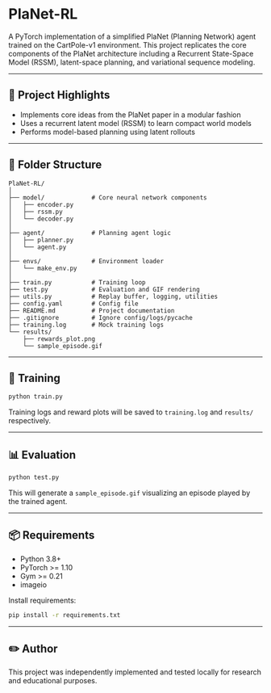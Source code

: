 # PlaNet-RL

A PyTorch implementation of a simplified PlaNet (Planning Network) agent trained on the CartPole-v1 environment. This project replicates the core components of the PlaNet architecture including a Recurrent State-Space Model (RSSM), latent-space planning, and variational sequence modeling.

---

## 🧠 Project Highlights

- Implements core ideas from the PlaNet paper in a modular fashion
- Uses a recurrent latent model (RSSM) to learn compact world models
- Performs model-based planning using latent rollouts

---

## 📁 Folder Structure

```
PlaNet-RL/
│
├── model/             # Core neural network components
│   ├── encoder.py
│   ├── rssm.py
│   └── decoder.py
│
├── agent/             # Planning agent logic
│   ├── planner.py
│   └── agent.py
│
├── envs/              # Environment loader
│   └── make_env.py
│
├── train.py           # Training loop
├── test.py            # Evaluation and GIF rendering
├── utils.py           # Replay buffer, logging, utilities
├── config.yaml        # Config file
├── README.md          # Project documentation
├── .gitignore         # Ignore config/logs/pycache
├── training.log       # Mock training logs
└── results/
    ├── rewards_plot.png
    └── sample_episode.gif
```

---

## 🚀 Training

```bash
python train.py
```

Training logs and reward plots will be saved to `training.log` and `results/` respectively.

---

## 📊 Evaluation

```bash
python test.py
```

This will generate a `sample_episode.gif` visualizing an episode played by the trained agent.

---

## 📦 Requirements

- Python 3.8+
- PyTorch >= 1.10
- Gym >= 0.21
- imageio

Install requirements:
```bash
pip install -r requirements.txt
```

---

## ✏️ Author

This project was independently implemented and tested locally for research and educational purposes.
